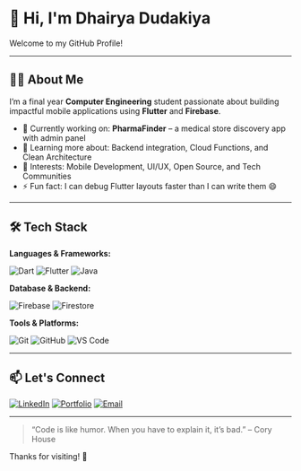 # 👋 Hi, I'm Dhairya Dudakiya

Welcome to my GitHub Profile!

---

## 🧑‍💻 About Me

I’m a final year **Computer Engineering** student passionate about building impactful mobile applications using **Flutter** and **Firebase**.

- 🔭 Currently working on: **PharmaFinder** – a medical store discovery app with admin panel
- 🌱 Learning more about: Backend integration, Cloud Functions, and Clean Architecture
- 🧠 Interests: Mobile Development, UI/UX, Open Source, and Tech Communities
- ⚡ Fun fact: I can debug Flutter layouts faster than I can write them 😄

---

## 🛠️ Tech Stack

**Languages & Frameworks:**

![Dart](https://img.shields.io/badge/-Dart-0175C2?style=flat&logo=dart&logoColor=white)
![Flutter](https://img.shields.io/badge/-Flutter-02569B?style=flat&logo=flutter&logoColor=white)
![Java](https://img.shields.io/badge/-Java-007396?style=flat&logo=java&logoColor=white)

**Database & Backend:**

![Firebase](https://img.shields.io/badge/-Firebase-FFCA28?style=flat&logo=firebase&logoColor=black)
![Firestore](https://img.shields.io/badge/-Firestore-FFCA28?style=flat&logo=google-cloud&logoColor=black)

**Tools & Platforms:**

![Git](https://img.shields.io/badge/-Git-F05032?style=flat&logo=git&logoColor=white)
![GitHub](https://img.shields.io/badge/-GitHub-181717?style=flat&logo=github&logoColor=white)
![VS Code](https://img.shields.io/badge/-VSCode-007ACC?style=flat&logo=visual-studio-code&logoColor=white)

---

## 📫 Let's Connect

[![LinkedIn](https://img.shields.io/badge/-LinkedIn-blue?style=flat&logo=linkedin&logoColor=white)](https://www.linkedin.com/in/dhairya-dudakiya)
[![Portfolio](https://img.shields.io/badge/-Portfolio-000?style=flat&logo=google-chrome&logoColor=white)](https://your-portfolio-link.com)
[![Email](https://img.shields.io/badge/-Email-EA4335?style=flat&logo=gmail&logoColor=white)](mailto:your-email@example.com)

---

> “Code is like humor. When you have to explain it, it’s bad.” – Cory House

Thanks for visiting! 🚀

